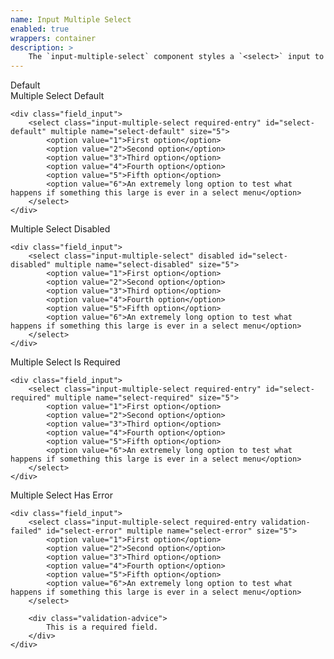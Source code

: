 ```yaml
---
name: Input Multiple Select
enabled: true
wrappers: container
description: >
    The `input-multiple-select` component styles a `<select>` input to allow multiple selections.
---
```


<div class="dd-heading">Default</div>

<div class="field">
    <label class="required" for="select-default">
        Multiple Select Default
    </label>

    <div class="field_input">
        <select class="input-multiple-select required-entry" id="select-default" multiple name="select-default" size="5">
            <option value="1">First option</option>
            <option value="2">Second option</option>
            <option value="3">Third option</option>
            <option value="4">Fourth option</option>
            <option value="5">Fifth option</option>
            <option value="6">An extremely long option to test what happens if something this large is ever in a select menu</option>
        </select>
    </div>
</div>

<div class="field">
    <label for="select-disabled">
        Multiple Select Disabled
    </label>

    <div class="field_input">
        <select class="input-multiple-select" disabled id="select-disabled" multiple name="select-disabled" size="5">
            <option value="1">First option</option>
            <option value="2">Second option</option>
            <option value="3">Third option</option>
            <option value="4">Fourth option</option>
            <option value="5">Fifth option</option>
            <option value="6">An extremely long option to test what happens if something this large is ever in a select menu</option>
        </select>
    </div>
</div>

<div class="field">
    <label class="required" for="select-required">
        Multiple Select Is Required
    </label>

    <div class="field_input">
        <select class="input-multiple-select required-entry" id="select-required" multiple name="select-required" size="5">
            <option value="1">First option</option>
            <option value="2">Second option</option>
            <option value="3">Third option</option>
            <option value="4">Fourth option</option>
            <option value="5">Fifth option</option>
            <option value="6">An extremely long option to test what happens if something this large is ever in a select menu</option>
        </select>
    </div>
</div>

<div class="field">
    <label class="required" for="select-error">
        Multiple Select Has Error
    </label>

    <div class="field_input">
        <select class="input-multiple-select required-entry validation-failed" id="select-error" multiple name="select-error" size="5">
            <option value="1">First option</option>
            <option value="2">Second option</option>
            <option value="3">Third option</option>
            <option value="4">Fourth option</option>
            <option value="5">Fifth option</option>
            <option value="6">An extremely long option to test what happens if something this large is ever in a select menu</option>
        </select>

        <div class="validation-advice">
            This is a required field.
        </div>
    </div>
</div>
